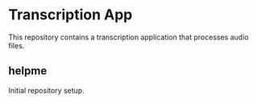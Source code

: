# Transcription App

This repository contains a transcription application that processes audio files.

## helpme

Initial repository setup.
